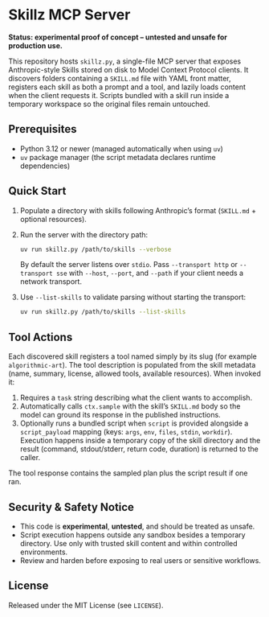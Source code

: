 # Skillz MCP Server

**Status: experimental proof of concept – untested and unsafe for production use.**

This repository hosts `skillz.py`, a single-file MCP server that exposes
Anthropic-style Skills stored on disk to Model Context Protocol clients. It
discovers folders containing a `SKILL.md` file with YAML front matter, registers
each skill as both a prompt and a tool, and lazily loads content when the client
requests it. Scripts bundled with a skill run inside a temporary workspace so
the original files remain untouched.

## Prerequisites

- Python 3.12 or newer (managed automatically when using `uv`)
- `uv` package manager (the script metadata declares runtime dependencies)

## Quick Start

1. Populate a directory with skills following Anthropic’s format
   (`SKILL.md` + optional resources).
2. Run the server with the directory path:

   ```bash
   uv run skillz.py /path/to/skills --verbose
   ```

   By default the server listens over `stdio`. Pass `--transport http` or
   `--transport sse` with `--host`, `--port`, and `--path` if your client needs a
   network transport.
3. Use `--list-skills` to validate parsing without starting the transport:

   ```bash
   uv run skillz.py /path/to/skills --list-skills
   ```

## Tool Actions

Each discovered skill registers a tool named simply by its slug (for example
`algorithmic-art`). The tool
description is populated from the skill metadata (name, summary, license,
allowed tools, available resources). When invoked it:

1. Requires a `task` string describing what the client wants to accomplish.
2. Automatically calls `ctx.sample` with the skill’s `SKILL.md` body so the
   model can ground its response in the published instructions.
3. Optionally runs a bundled script when `script` is provided alongside a
   `script_payload` mapping (keys: `args`, `env`, `files`, `stdin`, `workdir`).
   Execution happens inside a temporary copy of the skill directory and the
   result (command, stdout/stderr, return code, duration) is returned to the
   caller.

The tool response contains the sampled plan plus the script result if one ran.

## Security & Safety Notice

- This code is **experimental**, **untested**, and should be treated as unsafe.
- Script execution happens outside any sandbox besides a temporary directory.
  Use only with trusted skill content and within controlled environments.
- Review and harden before exposing to real users or sensitive workflows.

## License

Released under the MIT License (see `LICENSE`).
